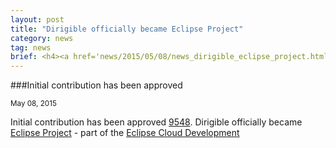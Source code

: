 ```yaml
---
layout: post
title: "Dirigible officially became Eclipse Project"
category: news
tag: news
brief: <h4><a href='news/2015/05/08/news_dirigible_eclipse_project.html'>Initial contribution has been approved</a></h4> <sub class="post-info">May 08, 2015</sub></br>
---
```


###Initial contribution has been approved

<sub class="post-info">May 08, 2015</sub>

Initial contribution has been approved 
[9548](https://dev.eclipse.org/ipzilla/show_bug.cgi?id=9548). Dirigible officially became 
[Eclipse Project](https://projects.eclipse.org/projects/ecd.dirigible) - part of the 
[Eclipse Cloud Development](https://www.eclipse.org/ecd/)
